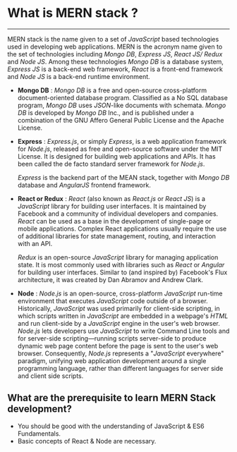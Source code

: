 # What is MERN stack ?
---
MERN stack is the name given to a set of *JavaScript* based technologies used in developing web applications. MERN is the acronym name given to the set of technologies including *Mongo DB*, *Express JS*, *React JS/ Redux* and *Node JS*. Among these technologies *Mongo DB* is a database system, *Express JS* is a back-end web framework, *React* is a front-end framework and *Node JS* is a back-end runtime environment.

- __Mongo DB__ : *Mongo DB* is a free and open-source cross-platform document-oriented database program. Classified as a No SQL database program, *Mongo DB* uses *JSON*-like documents with schemata. *Mongo DB* is developed by *Mongo DB* Inc., and is published under a combination of the GNU Affero General Public License and the Apache License.

- __Express__ : *Express.js*, or simply *Express*, is a web application framework for *Node.js*, released as free and open-source software under the MIT License. It is designed for building web applications and APIs. It has been called the de facto standard server framework for *Node.js*.

    *Express* is the backend part of the MEAN stack, together with *Mongo DB* database and *AngularJS* frontend framework.

- __React or Redux__ : *React* (also known as *React.js* or *React JS*) is a *JavaScript* library for building user interfaces. It is maintained by Facebook and a community of individual developers and companies.
    *React* can be used as a base in the development of single-page or mobile applications. Complex React applications usually require the use of additional libraries for state management, routing, and interaction with an API.

    *Redux* is an open-source *JavaScript* library for managing application state. It is most commonly used with libraries such as *React* or *Angular* for building user interfaces. Similar to (and inspired by) Facebook's Flux architecture, it was created by Dan Abramov and Andrew Clark.

- __Node__ : *Node.js* is an open-source, cross-platform *JavaScript* run-time environment that executes *JavaScript* code outside of a browser. Historically, *JavaScript* was used primarily for client-side scripting, in which scripts written in *JavaScript* are embedded in a webpage's *HTML* and run client-side by a *JavaScript* engine in the user's web browser. *Node.js* lets developers use *JavaScript* to write Command Line tools and for server-side scripting—running scripts server-side to produce dynamic web page content before the page is sent to the user's web browser. Consequently, *Node.js* represents a "*JavaScript* everywhere" paradigm, unifying web application development around a single programming language, rather than different languages for server side and client side scripts.

## What are the prerequisite to learn MERN Stack development?

- You should be good  with the understanding  of JavaScript & ES6 Fundamentals.
- Basic concepts of React & Node are necessary.